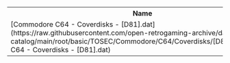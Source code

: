 <table>
<tr><th>Name</th><th>Size</th></tr>
<tr><td>
[Commodore C64 - Coverdisks - [D81].dat](https://raw.githubusercontent.com/open-retrogaming-archive/dat-catalog/main/root/basic/TOSEC/Commodore/C64/Coverdisks/[D81]/Commodore C64 - Coverdisks - [D81].dat)
</td><td>858</td></tr>
</table>
